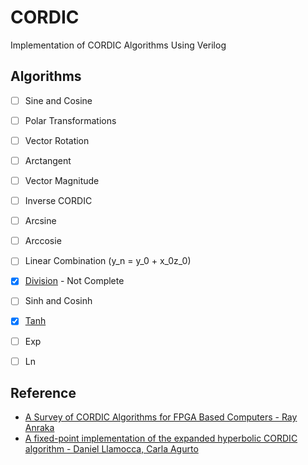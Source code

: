 # CORDIC
Implementation of CORDIC Algorithms Using Verilog


## Algorithms

- [ ] Sine and Cosine
- [ ] Polar Transformations
- [ ] Vector Rotation
- [ ] Arctangent
- [ ] Vector Magnitude
- [ ] Inverse CORDIC
- [ ] Arcsine
- [ ] Arccosie
- [ ] Linear Combination (y_n = y_0 + x_0z_0)
- [x] [Division](https://github.com/sadrasabouri/CORDIC/blob/master/Verilog/cordicdiv.v) - Not Complete
- [ ] Sinh and Cosinh
- [x] [Tanh](https://github.com/sadrasabouri/CORDIC/blob/master/Verilog/corditanh.v)
- [ ] Exp
- [ ] Ln


## Reference
+ [A Survey of CORDIC Algorithms for FPGA Based Computers - Ray Anraka](http://www.andraka.com/files/crdcsrvy.pdf)
+ [A fixed-point implementation of the expanded hyperbolic CORDIC algorithm - Daniel Llamocca, Carla Agurto](https://www.researchgate.net/publication/230668504_A_fixed-point_implementation_of_the_expanded_hyperbolic_CORDIC_algorithm)
